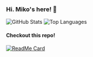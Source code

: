 ### Hi. Miko's here! 🙂

![GitHub Stats](https://github-readme-stats.vercel.app/api?username=mikoronjoo&show_icons=true&line_height=40&theme=radical)
![Top Languages](https://github-readme-stats.vercel.app/api/top-langs/?username=mikoronjoo&show_icons=true&theme=radical)

#### Checkout this repo!
[![ReadMe Card](https://github-readme-stats.vercel.app/api/pin/?username=mikoronjoo&repo=CPU-scheduling-machine&theme=radical)](https://github.com/MiKoronjoo/CPU-scheduling-machine)
